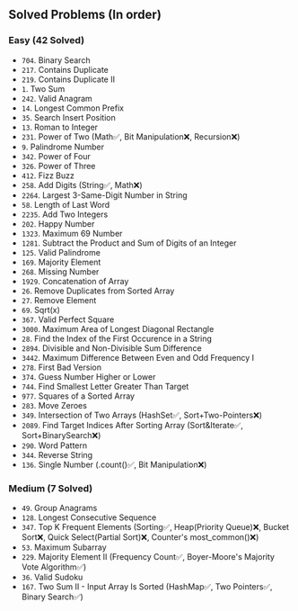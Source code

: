 ## Solved Problems (In order)
### Easy (42 Solved)
- `704`. Binary Search
- `217`. Contains Duplicate
- `219`. Contains Duplicate II
- `1`. Two Sum
- `242`. Valid Anagram   
- `14`. Longest Common Prefix
- `35`. Search Insert Position
- `13`. Roman to Integer
- `231`. Power of Two (Math✅, Bit Manipulation❌, Recursion❌)
- `9`. Palindrome Number
- `342`. Power of Four
- `326`. Power of Three
- `412`. Fizz Buzz
- `258`. Add Digits (String✅, Math❌)
- `2264`. Largest 3-Same-Digit Number in String
- `58`. Length of Last Word
- `2235`. Add Two Integers
- `202`. Happy Number
- `1323`. Maximum 69 Number
- `1281`. Subtract the Product and Sum of Digits of an Integer
- `125`. Valid Palindrome
- `169`. Majority Element
- `268`. Missing Number
- `1929`. Concatenation of Array
- `26`. Remove Duplicates from Sorted Array
- `27`. Remove Element
- `69`. Sqrt(x)
- `367`. Valid Perfect Square
- `3000`. Maximum Area of Longest Diagonal Rectangle
- `28`. Find the Index of the First Occurence in a String
- `2894`. Divisible and Non-Divisible Sum Difference
- `3442`. Maximum Difference Between Even and Odd Frequency I
- `278`. First Bad Version
- `374`. Guess Number Higher or Lower
- `744`. Find Smallest Letter Greater Than Target
- `977`. Squares of a Sorted Array
- `283`. Move Zeroes
- `349`. Intersection of Two Arrays (HashSet✅, Sort+Two-Pointers❌)
- `2089`. Find Target Indices After Sorting Array (Sort&Iterate✅, Sort+BinarySearch❌)
- `290`. Word Pattern
- `344`. Reverse String
- `136`. Single Number (.count()✅, Bit Manipulation❌)

### Medium (7 Solved)
- `49`. Group Anagrams
- `128`. Longest Consecutive Sequence
- `347`. Top K Frequent Elements (Sorting✅, Heap(Priority Queue)❌, Bucket Sort❌, Quick Select(Partial Sort)❌, Counter's most_common()❌)
- `53`. Maximum Subarray
- `229`. Majority Element II (Frequency Count✅, Boyer-Moore's Majority Vote Algorithm✅)
- `36`. Valid Sudoku
- `167`. Two Sum II - Input Array Is Sorted (HashMap✅, Two Pointers✅, Binary Search✅)
